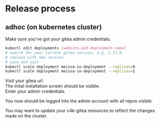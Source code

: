 # Release process

## adhoc (on kubernetes cluster)

Make sure you've got your gitea admin credentials.

``` bash
kubectl edit deployments [website-pod-deployment-name]
# search for your current gitea version, e.g. 1.17.0
# replace with new version
# save and exit
kubectl scale deployment meissa-io-deployment --replicas=0
kubectl scale deployment meissa-io-deployment --replicas=1
```

Visit your gitea url.  
The inital installation screen should be visible.  
Enter your admin credentials.

You now should be logged into the admin account with all repos visible.

You may want to update your c4k-gitea resources to reflect the changes made on the cluster.
